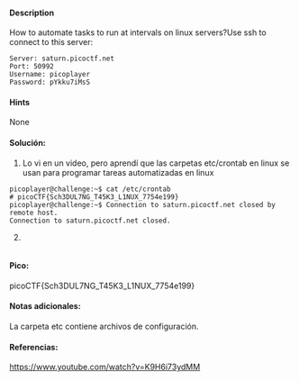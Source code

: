 
#### Description
How to automate tasks to run at intervals on linux servers?Use ssh to connect to this server:

```
Server: saturn.picoctf.net
Port: 50992
Username: picoplayer 
Password: pYkku7iMsS
```
#### Hints 
None

#### Solución:

1. Lo vi en un video, pero aprendí que las carpetas etc/crontab en linux se usan para programar tareas automatizadas en linux

````
picoplayer@challenge:~$ cat /etc/crontab 
# picoCTF{Sch3DUL7NG_T45K3_L1NUX_7754e199}
picoplayer@challenge:~$ Connection to saturn.picoctf.net closed by remote host.
Connection to saturn.picoctf.net closed.
`````

2.

````

`````


#### Pico:
picoCTF{Sch3DUL7NG_T45K3_L1NUX_7754e199}

#### Notas adicionales:
La carpeta etc contiene archivos de configuración.

#### Referencias:
https://www.youtube.com/watch?v=K9H6i73ydMM


